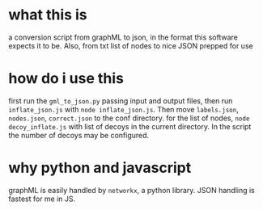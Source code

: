 # what this is
a conversion script from graphML to json, in the format this software expects it to be. Also, from txt list of nodes to nice JSON prepped for use

# how do i use this
first run the `gml_to_json.py` passing input and output files, then run `inflate_json.js` with `node inflate_json.js`. Then move `labels.json`, `nodes.json`, `correct.json` to the conf directory.
for the list of nodes, `node decoy_inflate.js` with list of decoys in the current directory. In the script the number of decoys may be configured.

# why python and javascript
graphML is easily handled by `networkx`, a python library. JSON handling is fastest for me in JS.